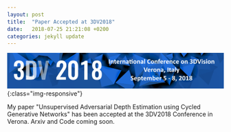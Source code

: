 ```yaml
---
layout: post
title:  "Paper Accepted at 3DV2018"
date:   2018-07-25 21:21:08 +0200
categories: jekyll update
---
```


![cvprlogo](/assets/3dv_logo_c_opt.png){:class="img-responsive"}

My paper "Unsupervised Adversarial Depth Estimation using Cycled Generative Networks" has been accepted at the 3DV2018 Conference in Verona.
Arxiv and Code coming soon.
